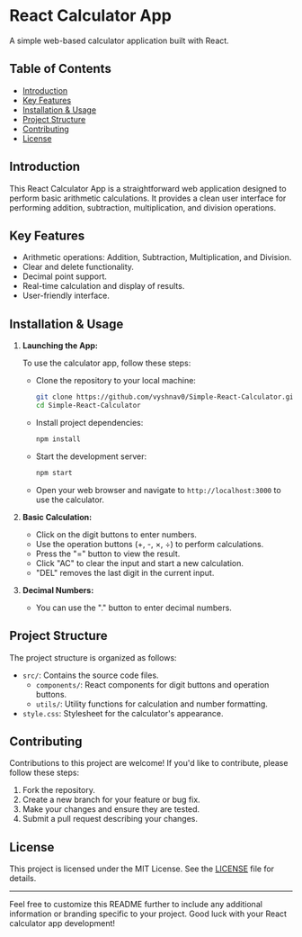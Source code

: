 # React Calculator App

A simple web-based calculator application built with React.

## Table of Contents

- [Introduction](#introduction)
- [Key Features](#key-features)
- [Installation & Usage](#installation--usage)
- [Project Structure](#project-structure)
- [Contributing](#contributing)
- [License](#license)

## Introduction

This React Calculator App is a straightforward web application designed to perform basic arithmetic calculations. It provides a clean user interface for performing addition, subtraction, multiplication, and division operations.

## Key Features

- Arithmetic operations: Addition, Subtraction, Multiplication, and Division.
- Clear and delete functionality.
- Decimal point support.
- Real-time calculation and display of results.
- User-friendly interface.

## Installation & Usage 

1. **Launching the App:**

   To use the calculator app, follow these steps:

   - Clone the repository to your local machine:

     ```bash
     git clone https://github.com/vyshnav0/Simple-React-Calculator.git
     cd Simple-React-Calculator
     ```

   - Install project dependencies:

     ```bash
     npm install
     ```

   - Start the development server:

     ```bash
     npm start
     ```

   - Open your web browser and navigate to `http://localhost:3000` to use the calculator.

2. **Basic Calculation:**

   - Click on the digit buttons to enter numbers.
   - Use the operation buttons (+, -, ×, ÷) to perform calculations.
   - Press the "=" button to view the result.
   - Click "AC" to clear the input and start a new calculation.
   - "DEL" removes the last digit in the current input.

3. **Decimal Numbers:**

   - You can use the "." button to enter decimal numbers.

## Project Structure

The project structure is organized as follows:

- `src/`: Contains the source code files.
  - `components/`: React components for digit buttons and operation buttons.
  - `utils/`: Utility functions for calculation and number formatting.
- `style.css`: Stylesheet for the calculator's appearance.

## Contributing

Contributions to this project are welcome! If you'd like to contribute, please follow these steps:

1. Fork the repository.
2. Create a new branch for your feature or bug fix.
3. Make your changes and ensure they are tested.
4. Submit a pull request describing your changes.

## License

This project is licensed under the MIT License. See the [LICENSE](LICENSE) file for details.

---

Feel free to customize this README further to include any additional information or branding specific to your project. Good luck with your React calculator app development!
